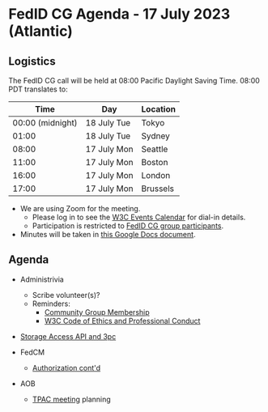 # FedID CG Agenda - 17 July 2023 (Atlantic)

## Logistics

The FedID CG call will be held at 08:00 Pacific Daylight Saving Time. 08:00 PDT translates to:

| Time         | Day    | Location      |
| ------------ | ------ | ------------- |
| 00:00 (midnight) | 18 July Tue | Tokyo         |
| 01:00 | 18 July Tue | Sydney        |
| 08:00 | 17 July Mon | Seattle       |
| 11:00 | 17 July Mon | Boston        |
| 16:00 | 17 July Mon | London        |
| 17:00 | 17 July Mon | Brussels      |


* We are using Zoom for the meeting.
    * Please log in to see the [W3C Events Calendar](https://www.w3.org/events/meetings/af7a9147-f688-4a92-b413-a2e4a2441161/20230717T080000) for dial-in details. 
    * Participation is restricted to [FedID CG group participants](https://www.w3.org/community/fed-id/participants).
* Minutes will be taken in [this Google Docs document](https://docs.google.com/document/d/1O7Rn8Aj4rsYWohdEP61lnGdgkai0xTZFQgm7XEA0RBM/edit#).


## Agenda

* Administrivia
  * Scribe volunteer(s)?
  * Reminders: 
     * [Community Group Membership](https://www.w3.org/community/fed-id/)
     * [W3C Code of Ethics and Professional Conduct](https://www.w3.org/Consortium/cepc/)

* [Storage Access API and 3pc](https://github.com/bvandersloot-mozilla/top-level-storage-access)

* FedCM 
  * [Authorization cont'd](https://github.com/fedidcg/FedCM/issues/477)


* AOB
	* [TPAC meeting](https://www.w3.org/2023/09/TPAC/schedule.html#monday) planning

